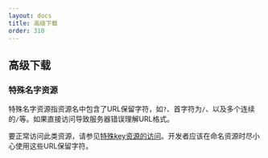 ```yaml
---
layout: docs
title: 高级下载
order: 310
---
```


<a name="advanced-download"></a>
## 高级下载

<a name="download-special-key"></a>
### 特殊名字资源

特殊名字资源指资源名中包含了URL保留字符，如`?`、首字符为`/`、以及多个连续的`/`等。如果直接访问导致服务器错误理解URL格式。

要正常访问此类资源，请参见[特殊key资源的访问](http://kb.qiniu.com/52slk76w)。开发者应该在命名资源时尽小心使用这些URL保留字符。
